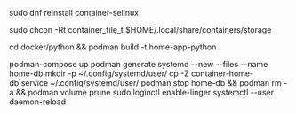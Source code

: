 sudo dnf reinstall container-selinux

sudo chcon -Rt container_file_t $HOME/.local/share/containers/storage

cd docker/python && podman build -t home-app-python .

podman-compose up
podman generate systemd --new --files --name home-db
mkdir -p ~/.config/systemd/user/
cp -Z container-home-db.service ~/.config/systemd/user/
podman stop home-db && podman rm -a && podman volume prune
sudo loginctl enable-linger <username>
systemctl --user daemon-reload

